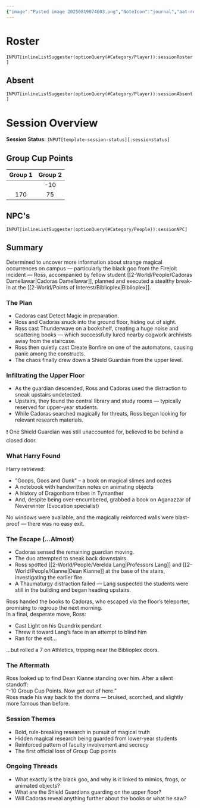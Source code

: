 ```yaml
---
{"image":"Pasted image 20250819074603.png","NoteIcon":"journal","aat-render-enabled":true,"fc-category":["Async"],"fc-display-name":"Harry's Library Heist","sessionstatus":"Occurred","type":"Session Journal","sessionDate":"2025-07-31","players":1,"OneLiner":"Harry's Library Heist","timelines":["journal"],"tags":["journal","#Category/Journal","nwa"],"obsidianUIMode":"preview","sessionRoster":["[[1-Party/Group 2/Harry Blackstone.md|Harry Blackstone]]"],"sessionAbsent":null,"sessionNPC":["[[2-World/People/Cadoras Damellawar.md|Cadoras Damellawar]]","[[2-World/People/Verelda Lang.md|Verelda Lang]]","[[2-World/People/Kianne.md|Kianne]]"],"dg-publish":true,"dg-path":"Session Journals/2025-07-31 - Ross Async.md","permalink":"/session-journals/2025-07-31-ross-async/","dgPassFrontmatter":true,"updated":"2025-09-27T18:33:12.000+01:00"}
---
```



# Roster 



`INPUT[inlineListSuggester(optionQuery(#Category/Player)):sessionRoster]`
 

## Absent



`INPUT[inlineListSuggester(optionQuery(#Category/Player)):sessionAbsent]`
 

# Session Overview

**Session Status:** `INPUT[template-session-status][:sessionstatus]`

## Group Cup Points

| Group 1 | Group 2 |
| :-----: | :-----: |
|         |   -10   |
|   170   |   75    |

## NPC's

`INPUT[inlineListSuggester(optionQuery(#Category/People)):sessionNPC]`

## Summary
Determined to uncover more information about strange magical occurrences on campus — particularly the black goo from the Firejolt incident — Ross, accompanied by fellow student [[2-World/People/Cadoras Damellawar\|Cadoras Damellawar]], planned and executed a stealthy break-in at the [[2-World/Points of Interest/Biblioplex\|Biblioplex]].

### The Plan

* Cadoras cast Detect Magic in preparation.  
* Ross and Cadoras snuck into the ground floor, hiding out of sight.  
* Ross cast Thunderwave on a bookshelf, creating a huge noise and scattering books — which successfully lured nearby cogwork archivists away from the staircase.  
* Ross then quietly cast Create Bonfire on one of the automatons, causing panic among the constructs.  
* The chaos finally drew down a Shield Guardian from the upper level.

### Infiltrating the Upper Floor

* As the guardian descended, Ross and Cadoras used the distraction to sneak upstairs undetected.  
* Upstairs, they found the central library and study rooms — typically reserved for upper-year students.  
* While Cadoras searched magically for threats, Ross began looking for relevant research materials.

❗ One Shield Guardian was still unaccounted for, believed to be behind a closed door.

### What Harry Found

Harry retrieved:

* "Goops, Goos and Gunk" – a book on magical slimes and oozes  
* A notebook with handwritten notes on animating objects  
* A history of Dragonborn tribes in Tymanther  
* And, despite being over-encumbered, grabbed a book on Aganazzar of Neverwinter (Evocation specialist)

No windows were available, and the magically reinforced walls were blast-proof — there was no easy exit.

### The Escape (…Almost)

* Cadoras sensed the remaining guardian moving.  
* The duo attempted to sneak back downstairs.  
* Ross spotted [[2-World/People/Verelda Lang\|Professors Lang]] and [[2-World/People/Kianne\|Dean Kianne]] at the base of the stairs, investigating the earlier fire.  
* A Thaumaturgy distraction failed — Lang suspected the students were still in the building and began heading upstairs.

Ross handed the books to Cadoras, who escaped via the floor’s teleporter, promising to regroup the next morning.  
In a final, desperate move, Ross:

* Cast Light on his Quandrix pendant  
* Threw it toward Lang’s face in an attempt to blind him  
* Ran for the exit...

…but rolled a 7 on Athletics, tripping near the Biblioplex doors.

### The Aftermath

Ross looked up to find Dean Kianne standing over him. After a silent standoff:  
“-10 Group Cup Points. Now get out of here.”  
Ross made his way back to the dorms — bruised, scorched, and slightly more famous than before.

### Session Themes

* Bold, rule-breaking research in pursuit of magical truth  
* Hidden magical research being guarded from lower-year students  
* Reinforced pattern of faculty involvement and secrecy  
* The first official loss of Group Cup points

### Ongoing Threads

* What exactly is the black goo, and why is it linked to mimics, frogs, or animated objects?  
* What are the Shield Guardians guarding on the upper floor?  
* Will Cadoras reveal anything further about the books or what he saw?
